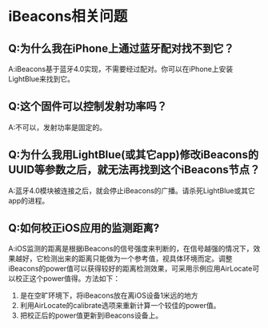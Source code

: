 # iBeacons相关问题

## Q:为什么我在iPhone上通过蓝牙配对找不到它？
A:iBeacons基于蓝牙4.0实现，不需要经过配对。你可以在iPhone上安装LightBlue来找到它。

## Q:这个固件可以控制发射功率吗？
A:不可以，发射功率是固定的。

## Q:为什么我用LightBlue(或其它app)修改iBeacons的UUID等参数之后，就无法再找到这个iBeacons节点？
A:蓝牙4.0模块被连接之后，就会停止iBeacons的广播。请杀死LightBlue或其它app的进程。

## Q:如何校正iOS应用的监测距离?
A:iOS监测的距离是根据iBeacons的信号强度来判断的，在信号越强的情况下，效果越好，它检测出来的距离只能做为一个参考值，视具体环境而定。调整iBeacons的power值可以获得较好的距离检测效果，可采用示例应用AirLocate可以校正这个power值得。方法如下：

1. 是在空旷环境下，将iBeacons放在离iOS设备1米远的地方
1. 利用AirLocate的calibrate选项来重新计算一个较佳的power值。
1. 把校正后的power值更新到iBeacons设备上。

